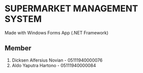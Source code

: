 # SUPERMARKET MANAGEMENT SYSTEM
Made with Windows Forms App (.NET Framework)

## Member
1. Dicksen Alfersius Novian - 05111940000076
2. Aldo Yaputra Hartono - 05111940000084
